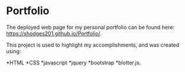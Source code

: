 # Portfolio

The deployed web page for my personal portfolio can be found here: https://shodges201.github.io/Portfolio/.

This project is used to highlight my accomplishments, and was created using:

*HTML 
*CSS 
*javascript 
*jquery
*bootstrap 
*blotter.js.

